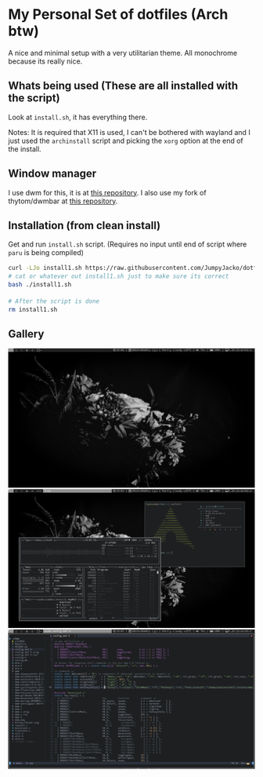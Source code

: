 # My Personal Set of dotfiles (Arch btw)
A nice and minimal setup with a very utilitarian theme. All monochrome because its really nice.

## Whats being used (These are all installed with the script)
Look at `install.sh`, it has everything there.

Notes:
It is required that X11 is used, I can't be bothered with wayland and I just used the `archinstall` script and picking the `xorg` option at the end of the install.

## Window manager
I use dwm for this, it is at [this repository](https://github.com/JumpyJacko/dwm).
I also use my fork of thytom/dwmbar at [this repository](https://github.com/JumpyJacko/dwmbar).

## Installation (from clean install)
Get and run `install.sh` script. (Requires no input until end of script where `paru` is being compiled)
```bash
curl -LJo install1.sh https://raw.githubusercontent.com/JumpyJacko/dotfiles/main/install.sh
# cat or whatever out install1.sh just to make sure its correct
bash ./install1.sh

# After the script is done
rm install1.sh
```

## Gallery
![clean_desktop](./Images/clean_desktop.png)
![desktop](./Images/desktop.png)
![neovim](./Images/neovim.png)
